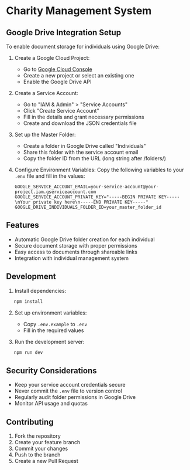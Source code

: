 # Charity Management System

## Google Drive Integration Setup

To enable document storage for individuals using Google Drive:

1. Create a Google Cloud Project:
   - Go to [Google Cloud Console](https://console.cloud.google.com)
   - Create a new project or select an existing one
   - Enable the Google Drive API

2. Create a Service Account:
   - Go to "IAM & Admin" > "Service Accounts"
   - Click "Create Service Account"
   - Fill in the details and grant necessary permissions
   - Create and download the JSON credentials file

3. Set up the Master Folder:
   - Create a folder in Google Drive called "Individuals"
   - Share this folder with the service account email
   - Copy the folder ID from the URL (long string after /folders/)

4. Configure Environment Variables:
   Copy the following variables to your `.env` file and fill in the values:
   ```
   GOOGLE_SERVICE_ACCOUNT_EMAIL=your-service-account@your-project.iam.gserviceaccount.com
   GOOGLE_SERVICE_ACCOUNT_PRIVATE_KEY="-----BEGIN PRIVATE KEY-----\nYour private key here\n-----END PRIVATE KEY-----"
   GOOGLE_DRIVE_INDIVIDUALS_FOLDER_ID=your_master_folder_id
   ```

## Features

- Automatic Google Drive folder creation for each individual
- Secure document storage with proper permissions
- Easy access to documents through shareable links
- Integration with individual management system

## Development

1. Install dependencies:
```bash
   npm install
   ```

2. Set up environment variables:
   - Copy `.env.example` to `.env`
   - Fill in the required values

3. Run the development server:
```bash
   npm run dev
   ```

## Security Considerations

- Keep your service account credentials secure
- Never commit the `.env` file to version control
- Regularly audit folder permissions in Google Drive
- Monitor API usage and quotas

## Contributing

1. Fork the repository
2. Create your feature branch
3. Commit your changes
4. Push to the branch
5. Create a new Pull Request 